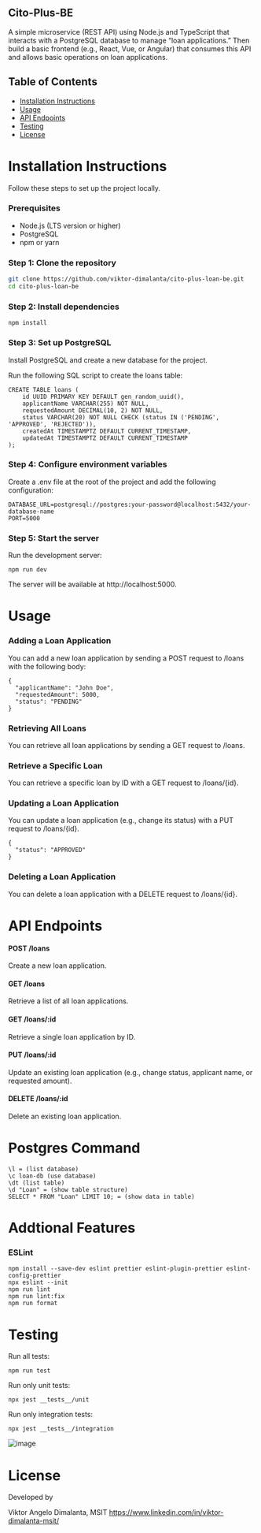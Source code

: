 ## Cito-Plus-BE ##

A simple microservice (REST API) using Node.js and TypeScript that interacts with a
PostgreSQL database to manage “loan applications.” Then build a basic frontend (e.g.,
React, Vue, or Angular) that consumes this API and allows basic operations on loan
applications.

## Table of Contents

- [Installation Instructions](#installation-instructions)
- [Usage](#usage)
- [API Endpoints](#api-endpoints)
- [Testing](#testing)
- [License](#license)

# Installation Instructions

Follow these steps to set up the project locally.

### Prerequisites

- Node.js (LTS version or higher)
- PostgreSQL
- npm or yarn

### Step 1: Clone the repository

```bash
git clone https://github.com/viktor-dimalanta/cito-plus-loan-be.git
cd cito-plus-loan-be
```

### Step 2: Install dependencies

```
npm install
```

### Step 3: Set up PostgreSQL

Install PostgreSQL and create a new database for the project.

Run the following SQL script to create the loans table:

```
CREATE TABLE loans (
    id UUID PRIMARY KEY DEFAULT gen_random_uuid(),
    applicantName VARCHAR(255) NOT NULL,
    requestedAmount DECIMAL(10, 2) NOT NULL,
    status VARCHAR(20) NOT NULL CHECK (status IN ('PENDING', 'APPROVED', 'REJECTED')),
    createdAt TIMESTAMPTZ DEFAULT CURRENT_TIMESTAMP,
    updatedAt TIMESTAMPTZ DEFAULT CURRENT_TIMESTAMP
);
```

### Step 4: Configure environment variables

Create a .env file at the root of the project and add the following configuration:

```
DATABASE_URL=postgresql://postgres:your-password@localhost:5432/your-database-name
PORT=5000
```

### Step 5: Start the server

Run the development server:
```
npm run dev
```
The server will be available at http://localhost:5000.


# Usage

### Adding a Loan Application

You can add a new loan application by sending a POST request to /loans with the following body:

```
{
  "applicantName": "John Doe",
  "requestedAmount": 5000,
  "status": "PENDING"
}

````

### Retrieving All Loans

You can retrieve all loan applications by sending a GET request to /loans.

### Retrieve a Specific Loan

You can retrieve a specific loan by ID with a GET request to /loans/{id}.

### Updating a Loan Application

You can update a loan application (e.g., change its status) with a PUT request to /loans/{id}.

```
{
  "status": "APPROVED"
}
```

### Deleting a Loan Application

You can delete a loan application with a DELETE request to /loans/{id}.

# API Endpoints

#### POST /loans
Create a new loan application.
#### GET /loans
Retrieve a list of all loan applications.
#### GET /loans/:id
Retrieve a single loan application by ID.
#### PUT /loans/:id
Update an existing loan application (e.g., change status, applicant name, or requested amount).
#### DELETE /loans/:id
Delete an existing loan application.

# Postgres Command

```
\l = (list database)
\c loan-db (use database)
\dt (list table)
\d "Loan" = (show table structure)
SELECT * FROM "Loan" LIMIT 10; = (show data in table)
```

# Addtional Features

### ESLint
```
npm install --save-dev eslint prettier eslint-plugin-prettier eslint-config-prettier
npx eslint --init
npm run lint
npm run lint:fix
npm run format
```


# Testing

Run all tests:
```
npm run test
```

Run only unit tests:
```
npx jest __tests__/unit
```

Run only integration tests:
```
npx jest __tests__/integration
```

![image](https://github.com/user-attachments/assets/8e9ecde8-6153-4e46-910f-0e1312f64c2c)


# License

Developed by 

Viktor Angelo Dimalanta, MSIT
https://www.linkedin.com/in/viktor-dimalanta-msit/










